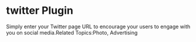 # twitter Plugin  


Simply enter your Twitter page URL to encourage your users to engage with you on social media.Related Topics:Photo,  Advertising